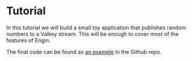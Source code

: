 # Tutorial

In this tutorial we will build a small toy application that publishes random numbers to a
Valkey stream. This will be enough to cover most of the features of Engin.

The final code can be found as
[an example](https://github.com/invokermain/engin/tree/main/examples/tutorial) in the Github
repo.
